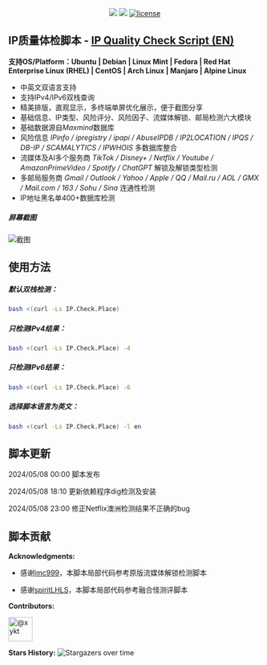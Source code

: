 <p align="center">
<img src="https://hits.seeyoufarm.com/api/count/keep/badge.svg?url=https%3A%2F%2Fip.check.place&count_bg=%2379C83D&title_bg=%23555555&icon=&icon_color=%23E7E7E7&title=runs&edge_flat=false"/> 
<img src="https://hits.seeyoufarm.com/api/count/incr/badge.svg?url=https%3A%2F%2Fgithub.com%2Fxykt%2FIPQuality&count_bg=%233DC8C0&title_bg=%23555555&icon=&icon_color=%23E7E7E7&title=visits&edge_flat=false"/> 
<a href="/LICENSE"><img src="https://img.shields.io/badge/License-AGPL%20v3-blue.svg" alt="license" /></a>  
</p>

## IP质量体检脚本  -  [IP Quality Check Script (EN)](https://github.com/xykt/IPQuality/blob/main/README_EN.md)

**支持OS/Platform：Ubuntu | Debian | Linux Mint | Fedora | Red Hat Enterprise Linux (RHEL) | CentOS | Arch Linux | Manjaro | Alpine Linux**

- 中英文双语言支持
- 支持IPv4/IPv6双栈查询
- 精美排版，直观显示，多终端单屏优化展示，便于截图分享
- 基础信息、IP类型、风险评分、风险因子、流媒体解锁、邮局检测六大模块
- 基础数据源自*Maxmind*数据库
- 风险信息 *IPinfo / ipregistry / ipapi / AbuseIPDB / IP2LOCATION / IPQS / DB-IP / SCAMALYTICS / IPWHOIS* 多数据库整合
- 流媒体及AI多个服务商 *TikTok / Disney+ / Netflix / Youtube / AmazonPrimeVideo / Spotify / ChatGPT* 解锁及解锁类型检测
- 多邮局服务商 *Gmail / Outlook / Yahoo / Apple / QQ / Mail.ru / AOL / GMX / Mail.com / 163 / Sohu / Sina* 连通性检测
- IP地址黑名单400+数据库检测

##### 屏幕截图
![截图](https://raw.githubusercontent.com/xykt/IPQuality/main/img/cn_ipv4.png)

## 使用方法

##### 默认双栈检测：
````bash
bash <(curl -Ls IP.Check.Place)
````

##### 只检测IPv4结果：
````bash
bash <(curl -Ls IP.Check.Place) -4
````

##### 只检测IPv6结果：
````bash
bash <(curl -Ls IP.Check.Place) -6
````

##### 选择脚本语言为英文：
````bash
bash <(curl -Ls IP.Check.Place) -l en
````

## 脚本更新

2024/05/08 00:00 脚本发布

2024/05/08 18:10 更新依赖程序dig检测及安装

2024/05/08 23:00 修正Netflix澳洲检测结果不正确的bug

## 脚本贡献

**Acknowledgments:**

- 感谢[lmc999](https://github.com/lmc999/RegionRestrictionCheck)，本脚本局部代码参考原版流媒体解锁检测脚本

- 感谢[spiritLHLS](https://github.com/spiritLHLS/ecs)，本脚本局部代码参考融合怪测评脚本

**Contributors:**

<a href="https://github.com/xykt"><img src="https://avatars.githubusercontent.com/u/152045469?v=4" alt="@xykt" size="48" height="48" width="48" data-view-component="true"></img></a>

**Stars History:**
![Stargazers over time](https://starchart.cc/xykt/IPQuality.svg?background=%23FFFFFF&axis=%23333333&line=%2377dd77)
